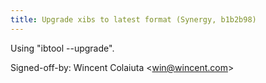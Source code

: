 ```yaml
---
title: Upgrade xibs to latest format (Synergy, b1b2b98)
---
```


Using "ibtool --upgrade".

Signed-off-by: Wincent Colaiuta &lt;win@wincent.com&gt;
